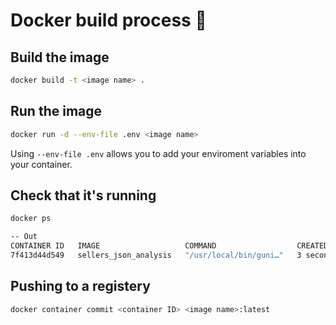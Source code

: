 # Docker build process 🐳


## Build the image

```zsh
docker build -t <image name> .
```

## Run the image

```zsh
docker run -d --env-file .env <image name>
```

Using `--env-file .env` allows you to add your enviroment variables into your container.

## Check that it's running
```zsh
docker ps

-- Out
CONTAINER ID   IMAGE                   COMMAND                  CREATED          STATUS          PORTS      NAMES
7f413d44d549   sellers_json_analysis   "/usr/local/bin/guni…"   3 seconds ago    Up 2 seconds    5000/tcp   suspicious_dijkstra
```

## Pushing to a registery

```zsh
docker container commit <container ID> <image name>:latest
```
